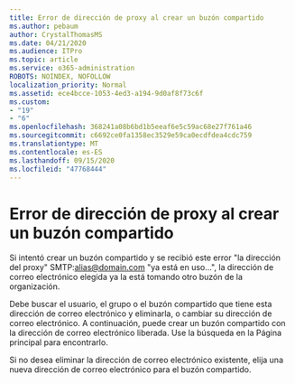 ```yaml
---
title: Error de dirección de proxy al crear un buzón compartido
ms.author: pebaum
author: CrystalThomasMS
ms.date: 04/21/2020
ms.audience: ITPro
ms.topic: article
ms.service: o365-administration
ROBOTS: NOINDEX, NOFOLLOW
localization_priority: Normal
ms.assetid: ece4bcce-1053-4ed3-a194-9d0af8f73c6f
ms.custom:
- "19"
- "6"
ms.openlocfilehash: 368241a08b6bd1b5eeaf6e5c59ac68e27f761a46
ms.sourcegitcommit: c6692ce0fa1358ec3529e59ca0ecdfdea4cdc759
ms.translationtype: MT
ms.contentlocale: es-ES
ms.lasthandoff: 09/15/2020
ms.locfileid: "47768444"
---
```

# <a name="proxy-address-error-while-creating-a-shared-mailbox"></a>Error de dirección de proxy al crear un buzón compartido

Si intentó crear un buzón compartido y se recibió este error "la dirección del proxy" SMTP:alias@domain.com "ya está en uso...", la dirección de correo electrónico elegida ya la está tomando otro buzón de la organización.
  
Debe buscar el usuario, el grupo o el buzón compartido que tiene esta dirección de correo electrónico y eliminarla, o cambiar su dirección de correo electrónico. A continuación, puede crear un buzón compartido con la dirección de correo electrónico liberada. Use la búsqueda en la Página principal para encontrarlo.
  
Si no desea eliminar la dirección de correo electrónico existente, elija una nueva dirección de correo electrónico para el buzón compartido.
  